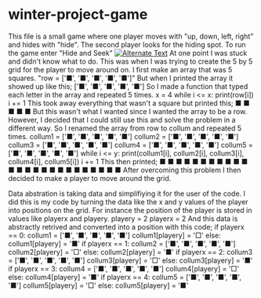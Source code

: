 # winter-project-game
This file is a small game where one player moves with "up, down, left, right" and hides with "hide". The second player looks for the hiding spot. To run the game enter "Hide and Seek"
[![Alternate Text](https://user-images.githubusercontent.com/89731694/212645755-9ef2e462-644a-42f9-8a61-7e1577742d6d.png)](Screen%20Recording%202023-01-16%20at%2012.11.10%20PM.mov "Link Title")
At one point I was stuck and didn't know what to do. This was when I was trying to create the 5 by 5 grid for the player to move around on. I first make an array that was 5 squares.
"row = ['■', '■', '■', '■', '■']"
But when I printed the array it showed up like this; ['■', '■', '■', '■', '■']
So I made a function that typed each letter in the array and repeated 5 times.
x = 4
    while i <= x:
        print(row[i])
        i += 1
This took away everything that wasn't a square but printed this;
■
■
■
■
■
But this wasn't what I wanted since I wanted the array to be a row. However, I decided that I could still use this and solve the problem in a different way. So I renamed the array from row to collum and repeated 5 times.
collum1 = ['■', '■', '■', '■', '■']
collum2 = ['■', '■', '■', '■', '■']
collum3 = ['■', '■', '■', '■', '■']
collum4 = ['■', '■', '■', '■', '■']
collum5 = ['■', '■', '■', '■', '■']
    while i <= y:
        print(collum1[i], collum2[i], collum3[i], collum4[i], collum5[i])
        i += 1
This then printed;
■ ■ ■ ■ ■
■ ■ ■ ■ ■
■ ■ ■ ■ ■
■ ■ ■ ■ ■
■ ■ ■ ■ ■
After overcoming this problem I then decided to make a player to move around the grid.

Data abstration is taking data and simplifiying it for the user of the code. I did this is my code by turning the data like the x and y values of the player into positions on the grid. For instance the position of the player is stored in values like playerx and playery.
playery = 2
playerx = 2
And this data is abstractly retrived and converted into a position with this code;
    if playerx == 0:
        collum1 = ['■', '■', '■', '■', '■']
        collum1[playery] = '□'
    else:
        collum1[playery] = '■'
    if playerx == 1:
        collum2 = ['■', '■', '■', '■', '■']
        collum2[playery] = '□'
    else:
        collum2[playery] = '■'
    if playerx == 2:
        collum3 = ['■', '■', '■', '■', '■']
        collum3[playery] = '□'
    else:
        collum3[playery] = '■'
    if playerx == 3:
        collum4 = ['■', '■', '■', '■', '■']
        collum4[playery] = '□'
    else:
        collum4[playery] = '■'
    if playerx == 4:
        collum5 = ['■', '■', '■', '■', '■']
        collum5[playery] = '□'
    else:
        collum5[playery] = '■'
